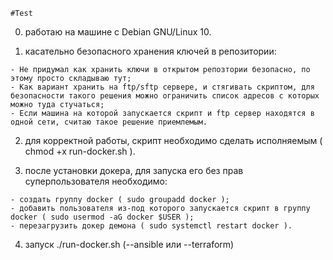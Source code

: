
  	#Test
  
  0. работаю на машине с Debian GNU/Linux 10.

  1. касательно безопасного хранения ключей в репозитории:

	- Не придумал как хранить ключи в открытом репозтории безопасно, по этому просто складываю тут;
	- Как вариант хранить на ftp/sftp сервере, и стягивать скриптом, для безопасности такого решения можно ограничить список адресов с которых можно туда стучаться;
	- Если машина на которой запускается скрипт и ftp сервер находятся в одной сети, считаю такое решение приемлемым.
	
  2. для корректной работы, скрипт необходимо сделать исполняемым ( chmod +x run-docker.sh ).

  3. после установки докера, для запуска его без прав суперпользователя необходимо:

	- создать группу docker ( sudo groupadd docker );
	- добавить пользователя из-под которого запускается скрипт в группу docker ( sudo usermod -aG docker $USER );
	- перезагрузить докер демона ( sudo systemctl restart docker ).

  4. запуск ./run-docker.sh (--ansible или --terraform)
